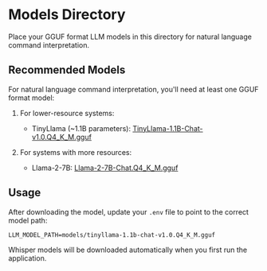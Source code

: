 # Models Directory

Place your GGUF format LLM models in this directory for natural language command interpretation.

## Recommended Models

For natural language command interpretation, you'll need at least one GGUF format model:

1. For lower-resource systems:
   - TinyLlama (~1.1B parameters): [TinyLlama-1.1B-Chat-v1.0.Q4_K_M.gguf](https://huggingface.co/TheBloke/TinyLlama-1.1B-Chat-v1.0-GGUF/resolve/main/tinyllama-1.1b-chat-v1.0.Q4_K_M.gguf)

2. For systems with more resources:
   - Llama-2-7B: [Llama-2-7B-Chat.Q4_K_M.gguf](https://huggingface.co/TheBloke/Llama-2-7B-Chat-GGUF/resolve/main/llama-2-7b-chat.Q4_K_M.gguf)

## Usage

After downloading the model, update your `.env` file to point to the correct model path:

```
LLM_MODEL_PATH=models/tinyllama-1.1b-chat-v1.0.Q4_K_M.gguf
```

Whisper models will be downloaded automatically when you first run the application.